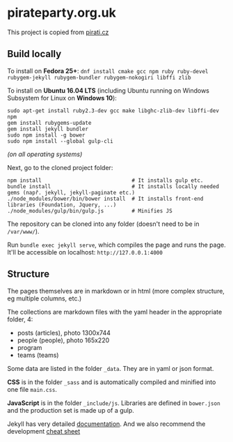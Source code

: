 # pirateparty.org.uk


<!-- [![Build Status](https://api.travis-ci.org/pirati-web/pirati.cz.svg?branch=gh-pages)](https://travis-ci.org/pirati-web/pirati.cz) -->

This project is copied from [pirati.cz](https://github.com/pirati-web/pirati.cz)

## Build locally

To install on **Fedora 25+**: `dnf install cmake gcc npm ruby ruby-devel rubygem-jekyll rubygem-bundler rubygem-nokogiri libffi zlib`

To install on **Ubuntu 16.04 LTS** (including Ubuntu running on Windows Subsystem for Linux on **Windows 10**):

```
sudo apt-get install ruby2.3-dev gcc make libghc-zlib-dev libffi-dev npm
gem install rubygems-update
gem install jekyll bundler
sudo npm install -g bower
sudo npm install --global gulp-cli
```

*(on all operating systems)*

Next, go to the cloned project folder:

```
npm install                             # It installs gulp etc.
bundle install                          # It installs locally needed gems (např. jekyll, jekyll-paginate etc.)
./node_modules/bower/bin/bower install  # It installs front-end libraries (Foundation, Jquery, ...)
./node_modules/gulp/bin/gulp.js         # Minifies JS 
```

The repository can be cloned into any folder (doesn't need to be in `/var/www/`).

Run `bundle exec jekyll serve`, which compiles the page and runs the page. It'll be accessible on localhost: `http://127.0.0.1:4000`

<!-- We probably won't have these kinds of localisations issues
In case of dropping in the container when the scss conversion fails, check the settings `locale`. It should be set `utf-8`.
If it is `POSIX`, install a package, for example:
`sudo apt-get install locales`

And then `dpkg-reconfigure locales` - here you can choose `92. cs_CZ.UTF-8 UTF-8`  
And paste into ~/.bashrc
```
export LC_ALL=cs_CZ.UTF-8
export LANG=cs_CZ.UTF-8
export LANGUAGE=cs_CZ.UTF-8
``` -->

<!-- Eventually, we can run only: `bundle exec jekyll build`, to the folder `_site` prepare a complete web (we can open it from the browser using the keyboard shortcut `ctrl+o`). -->


## Structure

The pages themselves are in markdown or in html (more complex structure, eg multiple columns, etc.)

The collections are markdown files with the yaml header in the appropriate folder, 4:

- posts (articles), photo 1300x744
- people (people), photo 165x220
- program
- teams (teams)

Some data are listed in the folder `_data`. They are in yaml or json format.

**CSS** is in the folder `_sass` and is automatically compiled and minified into one file `main.css`.

**JavaScript** is in the folder `_include/js`. Libraries are defined in `bower.json` and the production set is made up of a gulp.

Jekyll has very detailed [documentation](http://jekyllrb.com/docs/home/). And we also recommend the development [cheat sheet](http://jekyll.tips/jekyll-cheat-sheet/)
